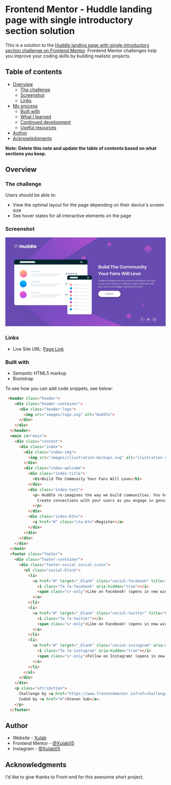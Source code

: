 # Frontend Mentor - Huddle landing page with single introductory section solution

This is a solution to the [Huddle landing page with single introductory section challenge on Frontend Mentor](https://www.frontendmentor.io/challenges/huddle-landing-page-with-a-single-introductory-section-B_2Wvxgi0). Frontend Mentor challenges help you improve your coding skills by building realistic projects. 

## Table of contents

- [Overview](#overview)
  - [The challenge](#the-challenge)
  - [Screenshot](#screenshot)
  - [Links](#links)
- [My process](#my-process)
  - [Built with](#built-with)
  - [What I learned](#what-i-learned)
  - [Continued development](#continued-development)
  - [Useful resources](#useful-resources)
- [Author](#author)
- [Acknowledgments](#acknowledgments)

**Note: Delete this note and update the table of contents based on what sections you keep.**

## Overview

### The challenge

Users should be able to:

- View the optimal layout for the page depending on their device's screen size
- See hover states for all interactive elements on the page

### Screenshot

![](./design/desktop-design.jpg)

### Links

- Live Site URL: [Page Link](https://xulab5.github.io/order-summary-v1/)

### Built with

- Semantic HTML5 markup
- Bootstrap

To see how you can add code snippets, see below:

```html
 <header class="header">
    <div class="header-container">
      <div class="header-logo">
        <img src="images/logo.svg" alt="Huddle">
      </div>
    </div>
  </header>
  <main id="main">
    <div class="content">
      <div class="index">
        <div class="index-img">
          <img src="images/illustration-mockups.svg" alt="ilustration mockup">
        </div>
        <div class="index-welcome">
          <div class="index-title">
            <h1>Build The Community Your Fans Will Love</h1>
          </div>
          <div class="index-text">
            <p> Huddle re-imagines the way we build communities. You have a voice, but so does your audience. 
              Create connections with your users as you engage in genuine discussion. 
            </p>
          </div>
          <div class="index-btns">
            <a href="#" class="cta-btn">Register</a>
          </div>
        </div>
      </div>
    </div>
  </main>
  <footer class="footer">
    <div class="footer-container">
      <div class="footer-social social-icons">
        <ul class="social-block">
          <li>
            <a href="#" target="_blank" class="social-facebook" title="Loewer Powersports on Facebook">
              <i class="fa fa-facebook" aria-hidden="true"></i>
              <span class="sr-only">Like on Facebook! (opens in new window)</span>
            </a>
          </li>
          <li>
            <a href="#" target="_blank" class="social-twitter" title="Loewer Powersports on Facebook">
              <i class="fa fa-twitter"></i>
              <span class="sr-only">Like on Facebook! (opens in new window)</span>
            </a>
          </li>
          <li>
            <a href="#" target="_blank" class="social-instagram" aria-describedby="audioeye_new_window_message">
              <i class="fa fa-instagram" aria-hidden="true"></i>
              <span class="sr-only">Follow on Instagram! (opens in new window)</span>
            </a>
          </li>
        </ul>
      </div>
    </div>
    <p class="attribution">
      Challenge by <a href="https://www.frontendmentor.io?ref=challenge" target="_blank">Frontend Mentor</a>. 
      Coded by <a href="#">Steven Sub</a>.
    </p>
  </footer>
```


## Author

- Website - [Xulab](https://substeven.netlify.app/)
- Frontend Mentor - [@Xulab05](https://www.frontendmentor.io/profile/Xulab5)
- Instagram - [@Xulab05](https://www.instagram.com/xulab05/)

## Acknowledgments
I'd like to give thanks to Front-end for this awesome short project.
